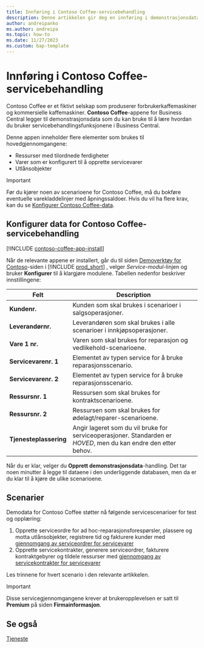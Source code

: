 ```yaml
---
title: Innføring i Contoso Coffee-servicebehandling
description: Denne artikkelen gir deg en innføring i demonstrasjonsdataene for Consoso Coffee for servicebehandling.
author: andreipanko
ms.author: andreipa
ms.topic: how-to
ms.date: 11/27/2023
ms.custom: bap-template
---
```


# Innføring i Contoso Coffee-servicebehandling

Contoso Coffee er et fiktivt selskap som produserer forbrukerkaffemaskiner og kommersielle kaffemaskiner. **Contoso Coffee**-appene for Business Central legger til demonstrasjonsdata som du kan bruke til å lære hvordan du bruker servicebehandlingsfunksjonene i Business Central.

Denne appen inneholder flere elementer som brukes til hovedgjennomgangene:

- Ressurser med tilordnede ferdigheter
- Varer som er konfigurert til å opprette servicevarer
- Utlånsobjekter

> [!IMPORTANT]
> Før du kjører noen av scenarioene for Contoso Coffee, må du bokføre eventuelle varekladdelinjer med åpningssaldoer. Hvis du vil ha flere krav, kan du se [Konfigurer Contoso Coffee-data](#set-up-contoso-coffee-service-management-data).
>
> 
## Konfigurer data for Contoso Coffee-servicebehandling

[!INCLUDE [contoso-coffee-app-install](../../includes/contoso-coffee-app-install.md)]

Når de relevante appene er installert, går du til siden [Demoverktøy for Contoso](https://businesscentral.dynamics.com/?page=5194)-siden i [!INCLUDE [prod_short](../../includes/prod_short.md)] , velger *Service-modul*-linjen og bruker **Konfigurer** til å klargjøre modulene. Tabellen nedenfor beskriver innstillingene:  

|Felt  |Description  |
|---------|---------|
|**Kundenr.**  |Kunden som skal brukes i scenarioer i salgsoperasjoner.|
|**Leverandørnr.**  |Leverandøren som skal brukes i alle scenarioer i innkjøpsoperasjoner.|
|**Vare 1 nr.**  |Varen som skal brukes for reparasjon og vedlikehold-scenarioene.|
|**Servicevarenr. 1**  |Elementet av typen service for å bruke reparasjonsscenario.|
|**Servicevarenr. 2**  |Elementet av typen service for å bruke reparasjonsscenario.|
|**Ressursnr. 1**  |Ressursen som skal brukes for kontraktscenarioene.|
|**Ressursnr. 2**  |Ressursen som skal brukes for ødelagt/reparer-scenarioene.|
|**Tjenesteplassering** |Angir lageret som du vil bruke for serviceoperasjoner. Standarden er *HOVED*, men du kan endre den etter behov.|

Når du er klar, velger du **Opprett demonstrasjonsdata**-handling. Det tar noen minutter å legge til dataene i den underliggende databasen, men da er du klar til å kjøre de ulike scenarioene.  

## Scenarier

Demodata for Contoso Coffee støtter nå følgende servicescenarioer for test og opplæring:

1. Opprette serviceordre for ad hoc-reparasjonsforespørsler, plassere og motta utlånsobjekter, registrere tid og fakturere kunder med [gjennomgang av serviceordrer for servicevarer](service-basic-flow-order.md)
2. Opprette servicekontrakter, generere serviceordrer, fakturere kontraktgebyrer og tildele ressurser med [gjennomgang av servicekontrakter for servicevarer](service-contract-flow.md)

Les trinnene for hvert scenario i den relevante artikkelen.  

> [!IMPORTANT]
> Disse servicegjennomgangene krever at brukeropplevelsen er satt til **Premium** på siden **Firmainformasjon**.


## Se også

[Tjeneste](../../service-service.md)
